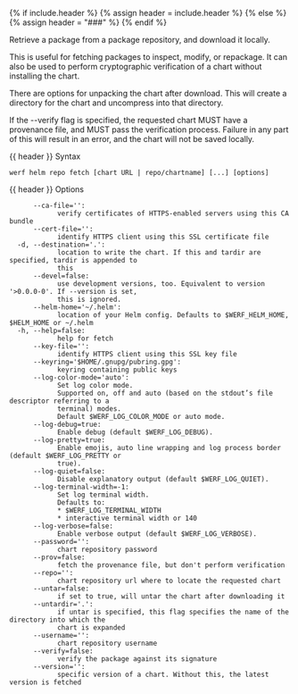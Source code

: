 {% if include.header %}
{% assign header = include.header %}
{% else %}
{% assign header = "###" %}
{% endif %}

Retrieve a package from a package repository, and download it locally.

This is useful for fetching packages to inspect, modify, or repackage. It can
also be used to perform cryptographic verification of a chart without installing
the chart.

There are options for unpacking the chart after download. This will create a
directory for the chart and uncompress into that directory.

If the --verify flag is specified, the requested chart MUST have a provenance
file, and MUST pass the verification process. Failure in any part of this will
result in an error, and the chart will not be saved locally.


{{ header }} Syntax

```shell
werf helm repo fetch [chart URL | repo/chartname] [...] [options]
```

{{ header }} Options

```shell
      --ca-file='':
            verify certificates of HTTPS-enabled servers using this CA bundle
      --cert-file='':
            identify HTTPS client using this SSL certificate file
  -d, --destination='.':
            location to write the chart. If this and tardir are specified, tardir is appended to    
            this
      --devel=false:
            use development versions, too. Equivalent to version '>0.0.0-0'. If --version is set,   
            this is ignored.
      --helm-home='~/.helm':
            location of your Helm config. Defaults to $WERF_HELM_HOME, $HELM_HOME or ~/.helm
  -h, --help=false:
            help for fetch
      --key-file='':
            identify HTTPS client using this SSL key file
      --keyring='$HOME/.gnupg/pubring.gpg':
            keyring containing public keys
      --log-color-mode='auto':
            Set log color mode.
            Supported on, off and auto (based on the stdout’s file descriptor referring to a        
            terminal) modes.
            Default $WERF_LOG_COLOR_MODE or auto mode.
      --log-debug=true:
            Enable debug (default $WERF_LOG_DEBUG).
      --log-pretty=true:
            Enable emojis, auto line wrapping and log process border (default $WERF_LOG_PRETTY or   
            true).
      --log-quiet=false:
            Disable explanatory output (default $WERF_LOG_QUIET).
      --log-terminal-width=-1:
            Set log terminal width.
            Defaults to:
            * $WERF_LOG_TERMINAL_WIDTH
            * interactive terminal width or 140
      --log-verbose=false:
            Enable verbose output (default $WERF_LOG_VERBOSE).
      --password='':
            chart repository password
      --prov=false:
            fetch the provenance file, but don't perform verification
      --repo='':
            chart repository url where to locate the requested chart
      --untar=false:
            if set to true, will untar the chart after downloading it
      --untardir='.':
            if untar is specified, this flag specifies the name of the directory into which the     
            chart is expanded
      --username='':
            chart repository username
      --verify=false:
            verify the package against its signature
      --version='':
            specific version of a chart. Without this, the latest version is fetched
```

